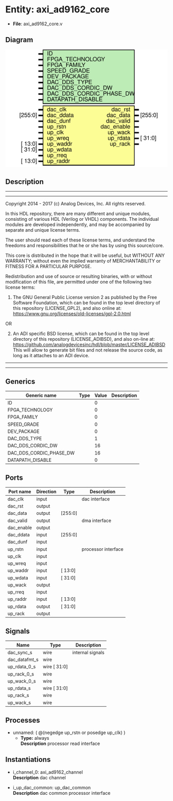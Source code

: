 # Entity: axi_ad9162_core

- **File**: axi_ad9162_core.v
## Diagram

![Diagram](axi_ad9162_core.svg "Diagram")
## Description

 ***************************************************************************
 ***************************************************************************
 Copyright 2014 - 2017 (c) Analog Devices, Inc. All rights reserved.

 In this HDL repository, there are many different and unique modules, consisting
 of various HDL (Verilog or VHDL) components. The individual modules are
 developed independently, and may be accompanied by separate and unique license
 terms.

 The user should read each of these license terms, and understand the
 freedoms and responsibilities that he or she has by using this source/core.

 This core is distributed in the hope that it will be useful, but WITHOUT ANY
 WARRANTY; without even the implied warranty of MERCHANTABILITY or FITNESS FOR
 A PARTICULAR PURPOSE.

 Redistribution and use of source or resulting binaries, with or without modification
 of this file, are permitted under one of the following two license terms:

   1. The GNU General Public License version 2 as published by the
      Free Software Foundation, which can be found in the top level directory
      of this repository (LICENSE_GPL2), and also online at:
      <https://www.gnu.org/licenses/old-licenses/gpl-2.0.html>

 OR

   2. An ADI specific BSD license, which can be found in the top level directory
      of this repository (LICENSE_ADIBSD), and also on-line at:
      https://github.com/analogdevicesinc/hdl/blob/master/LICENSE_ADIBSD
      This will allow to generate bit files and not release the source code,
      as long as it attaches to an ADI device.

 ***************************************************************************
 ***************************************************************************

## Generics

| Generic name            | Type | Value | Description |
| ----------------------- | ---- | ----- | ----------- |
| ID                      |      | 0     |             |
| FPGA_TECHNOLOGY         |      | 0     |             |
| FPGA_FAMILY             |      | 0     |             |
| SPEED_GRADE             |      | 0     |             |
| DEV_PACKAGE             |      | 0     |             |
| DAC_DDS_TYPE            |      | 1     |             |
| DAC_DDS_CORDIC_DW       |      | 16    |             |
| DAC_DDS_CORDIC_PHASE_DW |      | 16    |             |
| DATAPATH_DISABLE        |      | 0     |             |
## Ports

| Port name  | Direction | Type    | Description          |
| ---------- | --------- | ------- | -------------------- |
| dac_clk    | input     |         |  dac interface       |
| dac_rst    | output    |         |                      |
| dac_data   | output    | [255:0] |                      |
| dac_valid  | output    |         |  dma interface       |
| dac_enable | output    |         |                      |
| dac_ddata  | input     | [255:0] |                      |
| dac_dunf   | input     |         |                      |
| up_rstn    | input     |         |  processor interface |
| up_clk     | input     |         |                      |
| up_wreq    | input     |         |                      |
| up_waddr   | input     | [ 13:0] |                      |
| up_wdata   | input     | [ 31:0] |                      |
| up_wack    | output    |         |                      |
| up_rreq    | input     |         |                      |
| up_raddr   | input     | [ 13:0] |                      |
| up_rdata   | output    | [ 31:0] |                      |
| up_rack    | output    |         |                      |
## Signals

| Name          | Type         | Description        |
| ------------- | ------------ | ------------------ |
| dac_sync_s    | wire         |  internal signals  |
| dac_datafmt_s | wire         |                    |
| up_rdata_0_s  | wire [ 31:0] |                    |
| up_rack_0_s   | wire         |                    |
| up_wack_0_s   | wire         |                    |
| up_rdata_s    | wire [ 31:0] |                    |
| up_rack_s     | wire         |                    |
| up_wack_s     | wire         |                    |
## Processes
- unnamed: ( @(negedge up_rstn or posedge up_clk) )
  - **Type:** always
</br>**Description**
 processor read interface 
## Instantiations

- i_channel_0: axi_ad9162_channel
</br>**Description**
 dac channel

- i_up_dac_common: up_dac_common
</br>**Description**
 dac common processor interface

